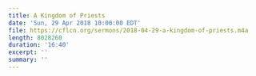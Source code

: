 ```yaml
---
title: A Kingdom of Priests
date: 'Sun, 29 Apr 2018 10:00:00 EDT'
file: https://cflcn.org/sermons/2018-04-29-a-kingdom-of-priests.m4a
length: 8028260
duration: '16:40'
excerpt: ''
summary: ''
---
```

